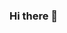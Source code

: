 ### Hi there 👋

<!--
**gabrielgog/gabrielgog** is a ✨ _special_ ✨ repository because its `README.md` (this file) appears on your GitHub profile.

Hi there


![Anurag's github stats](https://github-readme-stats.vercel.app/api?gabrielgog=anuraghazra&show_icons=true&theme=radical)

